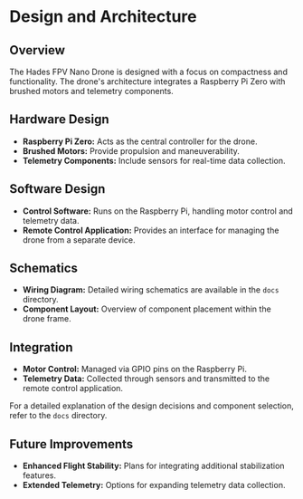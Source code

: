 # Design and Architecture

## Overview
The Hades FPV Nano Drone is designed with a focus on compactness and functionality. The drone's architecture integrates a Raspberry Pi Zero with brushed motors and telemetry components.

## Hardware Design

- **Raspberry Pi Zero:** Acts as the central controller for the drone.
- **Brushed Motors:** Provide propulsion and maneuverability.
- **Telemetry Components:** Include sensors for real-time data collection.

## Software Design

- **Control Software:** Runs on the Raspberry Pi, handling motor control and telemetry data.
- **Remote Control Application:** Provides an interface for managing the drone from a separate device.

## Schematics
- **Wiring Diagram:** Detailed wiring schematics are available in the `docs` directory.
- **Component Layout:** Overview of component placement within the drone frame.

## Integration
- **Motor Control:** Managed via GPIO pins on the Raspberry Pi.
- **Telemetry Data:** Collected through sensors and transmitted to the remote control application.

For a detailed explanation of the design decisions and component selection, refer to the `docs` directory.

## Future Improvements
- **Enhanced Flight Stability:** Plans for integrating additional stabilization features.
- **Extended Telemetry:** Options for expanding telemetry data collection.



